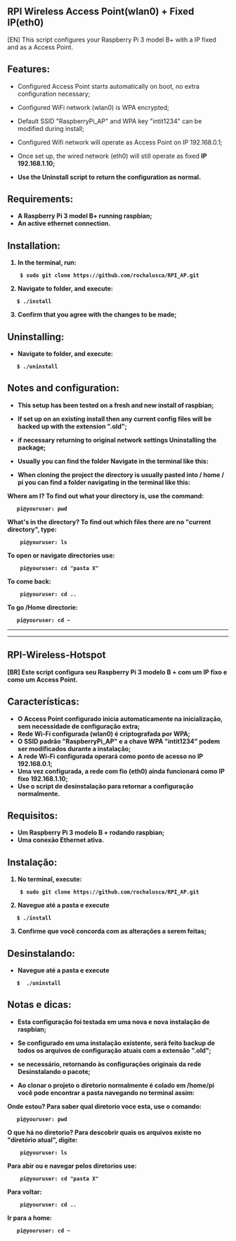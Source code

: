 ## RPI Wireless Access Point(wlan0) + Fixed IP(eth0)
[EN]
This script configures your Raspberry Pi 3 model B+ with a IP fixed and as a Access Point.

## Features:

* Configured Access Point starts automatically on boot, no extra configuration necessary;
* Configured WiFi network (wlan0) is WPA encrypted;
* Default SSID "RaspberryPi_AP" and WPA key "intit1234" can be modified during install;
* Configured Wifi network will operate as Access Point on IP 192.168.0.1;
* Once set up, the wired network (eth0) will still operate as fixed <b>IP 192.168.1.10<b/>;

* Use the Uninstall script to return the configuration as normal.

## Requirements:

* A Raspberry Pi 3 model B+ running raspbian;
* An active ethernet connection.

## Installation:

1. In the terminal, run:
```
    $ sudo git clone https://github.com/rochalusca/RPI_AP.git
```
2. Navigate to folder, and execute:
```
   $ ./install
```
3. Confirm that you agree with the changes to be made;

## Uninstalling:

* Navigate to folder, and execute:
``` 
   $ ./uninstall
```
## Notes and configuration:

* This setup has been tested on a fresh and new install of raspbian;
* If set up on an existing install then any current config files will be backed up with the extension ".old";
* if necessary returning to original network settings Uninstalling the package;

* Usually you can find the folder Navigate in the terminal like this:
* When cloning the project the directory is usually pasted into / home / pi you can find a folder navigating in the terminal like this:

Where am I? To find out what your directory is, use the command:
```
   pi@youruser: pwd
```
What's in the directory? To find out which files there are no "current directory", type:
```
    pi@youruser: ls
```
To open or navigate directories use:
```
    pi@youruser: cd "pasta X"
```
To come back:
```
    pi@youruser: cd ..
``` 
To go /Home directorie:
 ```
    pi@youruser: cd ~
```

<hr/><hr/>

## RPI-Wireless-Hotspot
[BR]
Este script configura seu Raspberry Pi 3 modelo B + com um IP fixo e como um Access Point.

## Características:

* O Access Point configurado inicia automaticamente na inicialização, sem necessidade de configuração extra;
* Rede Wi-Fi configurada (wlan0) é criptografada por WPA;
* O SSID padrão "RaspberryPi_AP" e a chave WPA "intit1234" podem ser modificados durante a instalação;
* A rede Wi-Fi configurada operará como ponto de acesso no IP 192.168.0.1;
* Uma vez configurada, a rede com fio (eth0) ainda funcionará como IP fixo 192.168.1.10;
 
* Use o script de desinstalação para retornar a configuração normalmente.

## Requisitos:

* Um Raspberry Pi 3 modelo B + rodando raspbian;
* Uma conexão Ethernet ativa.

## Instalação:

1. No terminal, execute:
```
    $ sudo git clone https://github.com/rochalusca/RPI_AP.git
```
2. Navegue até a pasta e execute
```
   $ ./install
```
3. Confirme que você concorda com as alterações a serem feitas;

## Desinstalando:

* Navegue até a pasta e execute
``` 
   $  ./uninstall
```
## Notas e dicas:

* Esta configuração foi testada em uma nova e nova instalação de raspbian;
* Se configurado em uma instalação existente, será feito backup de todos os arquivos de configuração atuais com a extensão ".old";
* se necessário, retornando às configurações originais da rede Desinstalando o pacote;

* Ao clonar o projeto o diretorio normalmente é colado em /home/pi você pode encontrar a pasta navegando no terminal assim:

Onde estou? Para saber qual diretorio voce esta, use o comando:
```
   pi@youruser: pwd
```
O que há no diretorio? Para descobrir quais os arquivos existe no "diretório atual", digite:
```
    pi@youruser: ls
```
Para abir ou e navegar pelos diretorios use:
```
    pi@youruser: cd "pasta X"
```
Para voltar:
```
    pi@youruser: cd ..
```
Ir para a home:
 ```
    pi@youruser: cd ~
```
